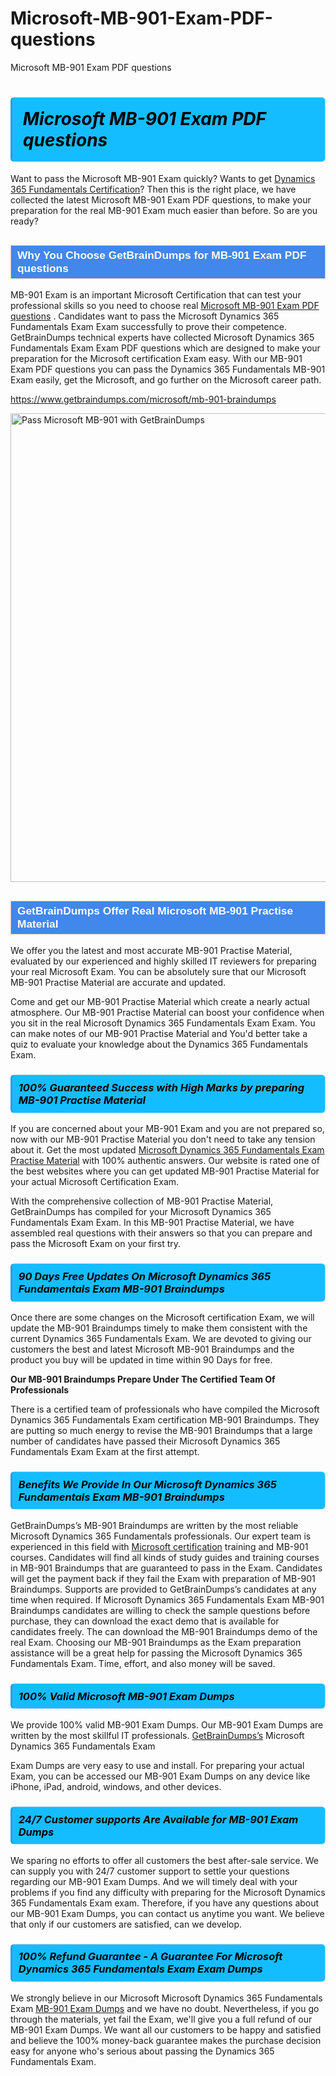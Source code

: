 # Microsoft-MB-901-Exam-PDF-questions
Microsoft MB-901 Exam PDF questions
<h1><strong><span style="display: block; color: #000000; background: #14BDFF; border: 0.5px solid #AED6F1; border-left: 3px solid #3498DB; padding: .6em; border-radius: 6px;">                     <em>Microsoft MB-901 <span class="exam_variation">Exam PDF questions</span> </em>                </span></strong>            </h1>                        <p>Want to pass the Microsoft MB-901 Exam quickly? Wants to get <a href="https://www.getbraindumps.com/microsoft/dynamics-365-fundamentals-braindumps.html">Dynamics 365 Fundamentals Certification</a>?  Then this is the right place, we have collected the             latest Microsoft MB-901 <span class="exam_variation">Exam PDF questions</span>, to make your preparation for the real MB-901 Exam much easier than before. So are you ready?</p>                        <h2 style="background: #4287ec; border: 1px solid #cccccc; padding: 5px 10px;">                <span style="color: #ffffff;">                    <span style="font-size: 11pt;">                        <span style="line-height: normal;">                            <span style="font-family: Calibri,sans-serif;">                                <strong>                                    <span style="font-size: 13.0pt;">Why You Choose GetBrainDumps for MB-901 <span class="exam_variation">Exam PDF questions</span></span>                                </strong>                            </span>                        </span>                    </span>                </span>            </h2>                        <p>MB-901 Exam is an important Microsoft Certification that can test your professional skills so you need to choose real <a href="https://www.getbraindumps.com/microsoft/mb-901-braindumps">Microsoft MB-901 <span class="exam_variation">Exam PDF questions</span></a> .             Candidates want to pass the Microsoft Dynamics 365 Fundamentals Exam Exam successfully to prove their competence. GetBrainDumps technical experts             have collected Microsoft Dynamics 365 Fundamentals Exam <span class="exam_variation">Exam PDF questions</span> which are designed to make your preparation for the Microsoft certification Exam easy. With our             MB-901 <span class="exam_variation">Exam PDF questions</span> you can pass the Dynamics 365 Fundamentals MB-901 Exam easily, get the Microsoft, and go further on the Microsoft career path.</p>                        <p><a href="https://www.getbraindumps.com/microsoft/mb-901-braindumps">https://www.getbraindumps.com/microsoft/mb-901-braindumps</a></p>                        <p><a href="https://www.getbraindumps.com/"><img src="https://www.getbraindumps.com/images/get-updated-exam-questions-with-discount-getbraindumps.jpg" class="postImage" alt="Pass Microsoft MB-901 with GetBrainDumps" width="750"></a></p>                            <h2 style="background: #4287ec; border: 1px solid #cccccc; padding: 5px 10px;">                <span style="color: #ffffff;">                    <span style="font-size: 11pt;">                        <span style="line-height: normal;">                            <span style="font-family: Calibri,sans-serif;">                                <strong>                                    <span style="font-size: 13.0pt;">GetBrainDumps Offer Real Microsoft MB-901 <span class="exam_variation2">Practise Material</span></span>                                </strong>                            </span>                        </span>                    </span>                </span>            </h2>                        <p>We offer you the latest and most accurate MB-901 <span class="exam_variation2">Practise Material</span>, evaluated by our experienced and highly skilled IT reviewers for preparing your             real Microsoft Exam. You can be absolutely sure that our Microsoft MB-901 <span class="exam_variation2">Practise Material</span> are accurate and updated.</p>                        <p>Come and get our MB-901 <span class="exam_variation2">Practise Material</span> which create a nearly actual atmosphere. Our MB-901 <span class="exam_variation2">Practise Material</span> can boost your confidence when you sit             in the real Microsoft Dynamics 365 Fundamentals Exam Exam. You can make notes of our MB-901 <span class="exam_variation2">Practise Material</span> and You'd better take a quiz to evaluate             your knowledge about the Dynamics 365 Fundamentals Exam.</p>                        <h3>                <strong>                    <span style="display: block; color: #000000; background: #14BDFF; border: 0.5px solid #AED6F1; border-left: 3px solid #3498DB; padding: .6em; border-radius: 6px;">                        <em>100% Guaranteed Success with High Marks by preparing MB-901 <span class="exam_variation2">Practise Material</span></em>                    </span>                </strong>            </h3>                        <p>If you are concerned about your MB-901 Exam and you are not prepared so, now with our MB-901 <span class="exam_variation2">Practise Material</span> you don't need to take any tension about it.            Get the most updated <a href="https://www.getbraindumps.com/microsoft/mb-901-braindumps">Microsoft Dynamics 365 Fundamentals Exam <span class="exam_variation2">Practise Material</span></a> with 100% authentic answers. Our website is rated one of the best websites where you can             get updated MB-901 <span class="exam_variation2">Practise Material</span> for your actual Microsoft Certification Exam.</p>                        <p>With the comprehensive collection of MB-901 <span class="exam_variation2">Practise Material</span>, GetBrainDumps has compiled for your Microsoft Dynamics 365 Fundamentals Exam Exam. In this MB-901 <span class="exam_variation2">Practise Material</span>,             we have assembled real questions with their answers so that you can prepare and pass the Microsoft Exam on your first try.</p>                        <h3>                <strong>                    <span style="display: block; color: #000000; background: #14BDFF; border: 0.5px solid #AED6F1; border-left: 3px solid #3498DB; padding: .6em; border-radius: 6px;">                        <em>90 Days Free Updates On Microsoft Dynamics 365 Fundamentals Exam MB-901 <span class="exam_variation3">Braindumps</span></em>                    </span>                </strong>            </h3>                        <p>Once there are some changes on the Microsoft certification Exam, we will update the MB-901 <span class="exam_variation3">Braindumps</span> timely to make them consistent with the current             Dynamics 365 Fundamentals Exam. We are devoted to giving our customers the best and latest Microsoft MB-901 <span class="exam_variation3">Braindumps</span> and the product you buy             will be updated in time within 90 Days for free.</p>                        <p><strong>Our MB-901 <span class="exam_variation3">Braindumps</span> Prepare Under The Certified Team Of Professionals</strong></p>                        <p>There is a certified team of professionals who have compiled the Microsoft Dynamics 365 Fundamentals Exam certification             MB-901 <span class="exam_variation3">Braindumps</span>. They are putting so much energy to revise the MB-901 <span class="exam_variation3">Braindumps</span> that a large number of candidates have passed             their Microsoft Dynamics 365 Fundamentals Exam Exam  at the first attempt.</p>                        <h3>                <strong>                    <span style="display: block; color: #000000; background: #14BDFF; border: 0.5px solid #AED6F1; border-left: 3px solid #3498DB; padding: .6em; border-radius: 6px;">                        <em>Benefits We Provide In Our Microsoft Dynamics 365 Fundamentals Exam MB-901 <span class="exam_variation3">Braindumps</span></em>                    </span>                </strong>            </h3>                        <p>GetBrainDumps’s MB-901 <span class="exam_variation3">Braindumps</span> are written by the most reliable Microsoft Dynamics 365 Fundamentals professionals. Our expert team is experienced in             this field with <a href="https://www.getbraindumps.com/microsoft-braindumps.html">Microsoft certification</a> training and MB-901 courses. Candidates will find all kinds of study guides and training courses in             MB-901 <span class="exam_variation3">Braindumps</span> that are guaranteed to pass in the Exam. Candidates will get the payment back if they fail the Exam with preparation of             MB-901 <span class="exam_variation3">Braindumps</span>. Supports are provided to GetBrainDumps’s candidates at any time when required. If Microsoft Dynamics 365 Fundamentals Exam             MB-901 <span class="exam_variation3">Braindumps</span> candidates are willing to check the sample questions before purchase, they can download the exact demo that is available             for candidates freely. The can download the MB-901 <span class="exam_variation3">Braindumps</span> demo of the real Exam. Choosing our MB-901 <span class="exam_variation3">Braindumps</span> as the Exam preparation             assistance will be a great help for passing the Microsoft Dynamics 365 Fundamentals Exam. Time, effort, and also money will be saved.</p>                        <h3>                <strong>                    <span style="display: block; color: #000000; background: #14BDFF; border: 0.5px solid #AED6F1; border-left: 3px solid #3498DB; padding: .6em; border-radius: 6px;">                        <em>100% Valid Microsoft MB-901 <span class="exam_variation4">Exam Dumps</span></em>                    </span>                </strong>            </h3>                        <p>We provide 100% valid MB-901 <span class="exam_variation4">Exam Dumps</span>. Our MB-901 <span class="exam_variation4">Exam Dumps</span> are written by the most skillful IT professionals. <a href="https://www.getbraindumps.com/">GetBrainDumps’s</a> Microsoft Dynamics 365 Fundamentals Exam</p>            <p> <span class="exam_variation4">Exam Dumps</span> are very easy to use and install. For preparing your actual Exam, you can be accessed our MB-901 <span class="exam_variation4">Exam Dumps</span> on any device like iPhone, iPad, android, windows, and other devices.</p>                        <h3>                <strong>                    <span style="display: block; color: #000000; background: #14BDFF; border: 0.5px solid #AED6F1; border-left: 3px solid #3498DB; padding: .6em; border-radius: 6px;">                        <em>24/7 Customer supports Are Available for MB-901 <span class="exam_variation4">Exam Dumps</span></em>                    </span>                </strong>            </h3>                        <p>We sparing no efforts to offer all customers the best after-sale service. We can supply you with 24/7 customer support to settle your             questions regarding our MB-901 <span class="exam_variation4">Exam Dumps</span>. And we will timely deal with your problems if you find any difficulty with preparing for the             Microsoft Dynamics 365 Fundamentals Exam exam. Therefore, if you have any questions about our MB-901 <span class="exam_variation4">Exam Dumps</span>, you can contact us             anytime you want. We believe that only if our customers are satisfied, can we develop.</p>                        <h3>                <strong>                    <span style="display: block; color: #000000; background: #14BDFF; border: 0.5px solid #AED6F1; border-left: 3px solid #3498DB; padding: .6em; border-radius: 6px;">                        <em>100% Refund Guarantee - A Guarantee For Microsoft Dynamics 365 Fundamentals Exam <span class="exam_variation4">Exam Dumps</span></em>                    </span>                </strong>            </h3>                        <p>We strongly believe in our Microsoft Microsoft Dynamics 365 Fundamentals Exam <a href="https://www.getbraindumps.com/microsoft/mb-901-braindumps">MB-901 <span class="exam_variation4">Exam Dumps</span></a> and we have no doubt. Nevertheless, if you go through             the materials, yet fail the Exam, we'll give you a full refund of our MB-901 <span class="exam_variation4">Exam Dumps</span>. We want all our customers to be happy and satisfied and             believe the 100% money-back guarantee makes the purchase decision easy for anyone who's serious about passing the Dynamics 365 Fundamentals Exam.</p>                    
